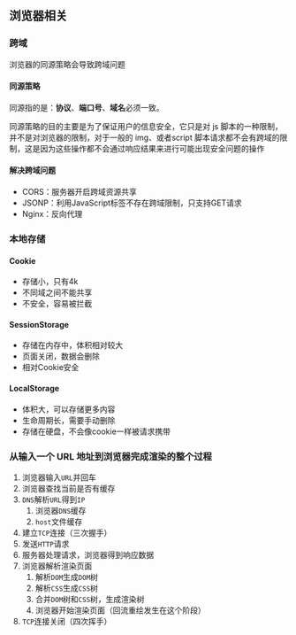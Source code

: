 
## 浏览器相关

### 跨域

浏览器的同源策略会导致跨域问题

#### 同源策略

同源指的是：**协议**、**端口号**、**域名**必须一致。

同源策略的目的主要是为了保证用户的信息安全，它只是对 js 脚本的一种限制，并不是对浏览器的限制，对于一般的 img、或者script 脚本请求都不会有跨域的限制，这是因为这些操作都不会通过响应结果来进行可能出现安全问题的操作



#### 解决跨域问题

- CORS：服务器开启跨域资源共享
- JSONP：利用JavaScript标签不存在跨域限制，只支持GET请求
- Nginx：反向代理



### 本地存储

#### Cookie

- 存储小，只有4k
- 不同域之间不能共享
- 不安全，容易被拦截



#### SessionStorage

- 存储在内存中，体积相对较大
- 页面关闭，数据会删除
- 相对Cookie安全



#### LocalStorage

- 体积大，可以存储更多内容
- 生命周期长，需要手动删除
- 存储在硬盘，不会像cookie一样被请求携带







### 从输入一个 URL 地址到浏览器完成渲染的整个过程

1. 浏览器输入`URL`并回车
2. 浏览器查找当前是否有缓存
3. `DNS`解析`URL`得到`IP`
   1. 浏览器`DNS`缓存
   2. `host`文件缓存
4. 建立`TCP`连接（三次握手）
5. 发送`HTTP`请求
6. 服务器处理请求，浏览器得到响应数据
7. 浏览器解析渲染页面
   1. 解析`DOM`生成`DOM`树
   2. 解析`CSS`生成`CSS`树
   3. 合并`DOM`树和`CSS`树，生成渲染树
   4. 浏览器开始渲染页面（回流重绘发生在这个阶段）
8. `TCP`连接关闭（四次挥手）








